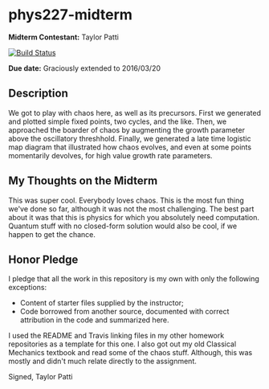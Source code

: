 # phys227-midterm

**Midterm Contestant:** Taylor Patti

[![Build Status](https://travis-ci.org/patti102/phys227-midterm.svg?branch=master)](https://travis-ci.org/patti102/phys227-midterm)

**Due date:** Graciously extended to 2016/03/20

## Description

We got to play with chaos here, as well as its precursors. First we generated and plotted simple fixed points, two cycles, and the like. Then, we approached the boarder of chaos by augmenting the growth parameter above the oscillatory threshhold. Finally, we generated a late time logistic map diagram that illustrated how chaos evolves, and even at some points momentarily devolves, for high value growth rate parameters.


## My Thoughts on the Midterm

This was super cool. Everybody loves chaos. This is the most fun thing we've done so far, although it was not the most challenging. The best part about it was that this is physics for which you absolutely need computation. Quantum stuff with no closed-form solution would also be cool, if we happen to get the chance.


## Honor Pledge

I pledge that all the work in this repository is my own with only the following exceptions:

* Content of starter files supplied by the instructor;
* Code borrowed from another source, documented with correct attribution in the code and summarized here.

I used the README and Travis linking files in my other homework repositories as a template for this one. I also got out my old Classical Mechanics textbook and read some of the chaos stuff. Although, this was mostly and didn't much relate directly to the assignment.

Signed,
Taylor Patti
